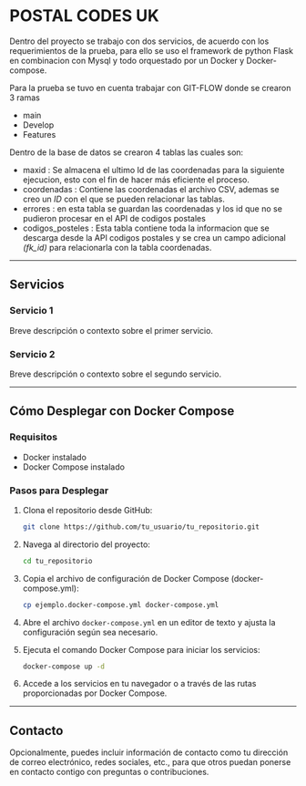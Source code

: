 # POSTAL CODES UK

Dentro del proyecto se trabajo con dos servicios, de acuerdo con los requerimientos de la prueba, para ello se uso el framework de python Flask en combinacion con Mysql y todo orquestado por un Docker y Docker-compose. 

Para la prueba se tuvo en cuenta trabajar con GIT-FLOW donde se crearon 3 ramas

- main
- Develop
- Features

Dentro de la base de datos se crearon 4 tablas las cuales son: 
- maxid : Se almacena el ultimo Id de las coordenadas para la siguiente ejecucion, esto con el fin de hacer más eficiente el proceso.
- coordenadas : Contiene las coordenadas el archivo CSV, ademas se creo un *ID* con el que se pueden relacionar las tablas. 
- errores : en esta tabla se guardan las coordenadas y los id que no se pudieron procesar en el API de codigos postales
- codigos_posteles : Esta tabla contiene toda la informacion que se descarga desde la API codigos postales y se crea un campo adicional *(fk_id)* para relacionarla con la tabla coordenadas.

---

## Servicios

### Servicio 1

Breve descripción o contexto sobre el primer servicio.

### Servicio 2

Breve descripción o contexto sobre el segundo servicio.

---

## Cómo Desplegar con Docker Compose

### Requisitos

- Docker instalado
- Docker Compose instalado

### Pasos para Desplegar

1. Clona el repositorio desde GitHub:

    ```bash
    git clone https://github.com/tu_usuario/tu_repositorio.git
    ```

2. Navega al directorio del proyecto:

    ```bash
    cd tu_repositorio
    ```

3. Copia el archivo de configuración de Docker Compose (docker-compose.yml):

    ```bash
    cp ejemplo.docker-compose.yml docker-compose.yml
    ```

4. Abre el archivo `docker-compose.yml` en un editor de texto y ajusta la configuración según sea necesario.

5. Ejecuta el comando Docker Compose para iniciar los servicios:

    ```bash
    docker-compose up -d
    ```

6. Accede a los servicios en tu navegador o a través de las rutas proporcionadas por Docker Compose.

---

## Contacto

Opcionalmente, puedes incluir información de contacto como tu dirección de correo electrónico, redes sociales, etc., para que otros puedan ponerse en contacto contigo con preguntas o contribuciones.
